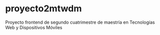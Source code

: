 # proyecto2mtwdm
Proyecto frontend de segundo cuatrimestre de maestría en Tecnologías Web y Dispositivos Móviles
